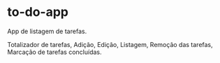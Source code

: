 # to-do-app

App de listagem de tarefas.

Totalizador de tarefas,
Adição,
Edição,
Listagem,
Remoção das tarefas,
Marcação de tarefas concluídas.

